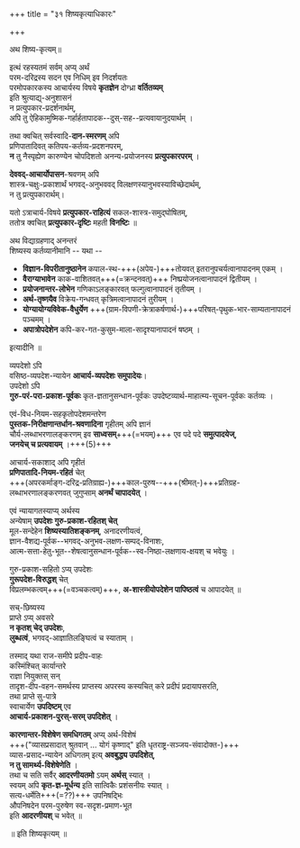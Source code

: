 +++
title = "३१ शिष्यकृत्याधिकारः"

+++

अथ शिष्य-कृत्यम्॥

इत्थं रहस्यतमं सर्वम् अप्य् अर्थं  
परम-दरिद्रस्य सदन एव निधिम् इव निदर्शयतः  
परमोपकारकस्य आचार्यस्य विषये **कृतज्ञेन** दोग्ध्रा **वर्तितव्यम्**  
इति श्रुत्याद्य्-अनुशासनं  
न प्रत्युपकार-प्रदर्शनार्थम्,  
अपि तु ऐहिकामुष्मिक-गर्हार्हतापादक--दुस्-सह--प्रत्यवायानुदयार्थम् ।  

तथा क्वचित् सर्वस्वादि-**दान-स्मरणम्** अपि  
प्रणिपातादिवत् कतिपय-कर्तव्य-प्रदशनपरम्,  
**न** तु नैस्पृह्येण कारुण्येन चोपदिशतो अनन्य-प्रयोजनस्य **प्रत्युपकारपरम्** । 

**देववद्-आचार्योपासन**-श्रवणम् अपि  
शास्त्र-चक्षुः-प्रकाशार्थं भगवद्-अनुभववद् विलक्षणस्यानुभवस्याविच्छेदार्थम्,  
न तु प्रत्युपकारार्थम्।   

यतो ऽत्राचार्य-विषये **प्रत्युपकार-राहित्यं** सकल-शास्त्र-समुद्घोषितम्,  
ततोत्र क्वचित् **प्रत्युपकार-दृष्टिः** महती **विनष्टिः** ॥

अथ विद्याग्रहणाद् अनन्तरं  
शिष्यस्य कर्तव्यानीमानि -- यथा --  

- **विज्ञान-विपरीतानुष्ठानेन** कपाल-स्थ-+++(अपेय-)+++तोयवत् इतरानुपचर्यत्वानापादनम् एकम् । 
- **वैराग्याभावेन** काक-वाशितवत्+++(=क्रन्दनवत्)+++ निष्प्रयोजनत्वानापादनं द्वितीयम् । 
- **प्रयोजनान्तर-लोभेन** गणिकाऽलङ्कारवत् फल्गुत्वानापादनं तृतीयम् ।  
- **अर्थ-तृष्णयैव** विक्रेय-गन्धवत् कृत्रिमत्वानापादनं तुरीयम् । 
- **योग्यायोग्यविवेक-वैधुर्येण** +++(ग्राम-विपणी-क्रेत्राकर्षणार्थ-)+++परिषत्-पृथुक-भार-साम्यतानापादनं पञ्चमम् । 
- **अपात्रोपदेशेन** कपि-कर-गत-कुसुम-माला-सादृश्यानापादनं षष्ठम् । 

इत्यादीनि ॥

व्यपदेशो ऽपि  
वसिष्ठ-व्यपदेश-न्यायेन **आचार्य-व्यपदेशः समुपादेयः**।  
उपदेशो ऽपि  
**गुरु-परं-परा-प्रकाश-पूर्वकः** कृत-ज्ञतानुसन्धान-पूर्वकः उपदेष्टव्यार्थ-माहात्म्य-सूचन-पूर्वकः कर्तव्यः । 

एवं-विध-नियम-सहकृतोपदेशमन्तरेण  
**पुस्तक-निरीक्षणान्तर्धान-श्रवणादिना** गृहीतम् अपि ज्ञानं  
चौर्य-लब्धाभरणालङ्करणम् इव **साध्वसम्**+++(=भयम्)+++ एव पदे पदे **समुत्पादयेज्**,  
**जनयेच् च प्रत्यवायम्** ।+++(5)+++ 

आचार्य-सकाशाद् अपि गृहीतं  
**प्रणिपातादि-नियम-रहितं** चेत्  
+++(अपरकर्माङ्ग-दरिद्र-प्रतिग्राह्य-)+++काल-पुरुष--+++(श्रीमत्-)+++प्रतिग्रह-लब्धाभरणालङ्करणवत् जुगुप्साम् **अनर्थं चापादयेत्** । 

एवं न्यायागतस्याप्य् अर्थस्य  
अन्येषाम् **उपदेशः गुरु-प्रकाश-रहितश् चेत्**  
मूल-सन्देहेन **शिष्यस्यातिशङ्कनम्**, अनादरणीयत्वं,  
ज्ञान-वैशद्य-पूर्वक--भगवद्-अनुभव-लक्षण-सम्पद्-विनाशः,  
आत्म-सत्ता-हेतु-भूत--शेषत्वानुसन्धान-पूर्वक--स्व-निष्ठा-लक्षणाय-क्षयश् च भवेयुः ।  

गुरु-प्रकाश-सहितो ऽप्य् उपदेशः  
**गुरूपदेश-विरुद्धश्** चेत्  
विप्रलम्भकत्वम्+++(=वञ्चकत्वम्)+++, **अ-शास्त्रीयोपदेशेन पापिष्ठत्वं** च आपादयेत् ॥

सच्-छिष्यस्य  
प्राप्ते ऽप्य् अवसरे  
**न कृतश् चेद् उपदेशः**,  
**लुब्धत्वं**, भगवद्-आज्ञातिलङ्घित्वं च स्याताम् । 

तस्माद् यथा राज-समीपे प्रदीप-वाहः  
कस्मिंश्चित् कार्यान्तरे  
राज्ञा नियुक्तस् सन्  
तादृश-दीप-वहन-समर्थस्य प्राप्तस्य अपरस्य कस्यचित् करे प्रदीपं प्रदायापसरति,  
तथा प्राप्ते सु-पात्रे  
स्वाचार्येण **उपदिष्टम्** एव  
**आचार्य-प्रकाशन-पुरस्-सरम् उपदिशेत्** । 

**कारणान्तर-विशेषेण समधिगतम्** अप्य् अर्थ-विशेषं  
+++("व्यासप्रसादात् श्रुतवान् … योगं कृष्णाद्" इति धृतराष्ट्र-सञ्जय-संवादोक्त-)+++  
व्यास-प्रसाद-न्यायेन अधिगतम् इत्य् **अवबुद्ध्य उपदिशेत्**,  
**न तु सामर्थ्य-विशेषेणेति** ।  
तथा च सति सर्वैर् **आदरणीयतमो** ऽयम् **अर्थस्** स्यात् ।  
स्वयम् अपि **कृत-ज्ञ-मूर्धन्य** इति सात्विकैः प्रशंसनीयः स्यात् ।  
सत्य-धर्मेति+++(=??)+++ उपनिषद्भिः  
औपनिषदेन परम-पुरुषेण स्व-सदृश-प्रमाण-भूत  
इति **आदरणीयश्** च भवेत् ॥

॥ इति शिष्यकृत्यम् ॥

